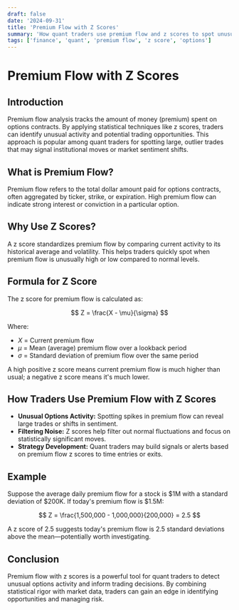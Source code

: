 ```yaml
---
draft: false
date: '2024-09-31'
title: 'Premium Flow with Z Scores'
summary: 'How quant traders use premium flow and z scores to spot unusual options activity and trading opportunities.'
tags: ['finance', 'quant', 'premium flow', 'z score', 'options']
---
```


# Premium Flow with Z Scores

## Introduction

Premium flow analysis tracks the amount of money (premium) spent on options contracts. By applying statistical techniques like z scores, traders can identify unusual activity and potential trading opportunities. This approach is popular among quant traders for spotting large, outlier trades that may signal institutional moves or market sentiment shifts.

## What is Premium Flow?

Premium flow refers to the total dollar amount paid for options contracts, often aggregated by ticker, strike, or expiration. High premium flow can indicate strong interest or conviction in a particular option.

## Why Use Z Scores?

A z score standardizes premium flow by comparing current activity to its historical average and volatility. This helps traders quickly spot when premium flow is unusually high or low compared to normal levels.

## Formula for Z Score

The z score for premium flow is calculated as:

$$
Z = \frac{X - \mu}{\sigma}
$$

Where:

- $X$ = Current premium flow
- $\mu$ = Mean (average) premium flow over a lookback period
- $\sigma$ = Standard deviation of premium flow over the same period

A high positive z score means current premium flow is much higher than usual; a negative z score means it's much lower.

## How Traders Use Premium Flow with Z Scores

- **Unusual Options Activity:** Spotting spikes in premium flow can reveal large trades or shifts in sentiment.
- **Filtering Noise:** Z scores help filter out normal fluctuations and focus on statistically significant moves.
- **Strategy Development:** Quant traders may build signals or alerts based on premium flow z scores to time entries or exits.

## Example

Suppose the average daily premium flow for a stock is $1M with a standard deviation of $200K. If today's premium flow is $1.5M:

$$
Z = \frac{1,500,000 - 1,000,000}{200,000} = 2.5
$$

A z score of 2.5 suggests today's premium flow is 2.5 standard deviations above the mean—potentially worth investigating.

## Conclusion

Premium flow with z scores is a powerful tool for quant traders to detect unusual options activity and inform trading decisions. By combining statistical rigor with market data, traders can gain an edge in identifying opportunities and managing risk.
